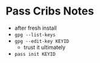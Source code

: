# Pass Cribs Notes

- after fresh install
- `gpg --list-keys`
- `gpg --edit-key KEYID`
    - trust it ultimately
- `pass init KEYID`

